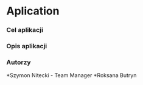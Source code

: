 # Aplication 
### Cel aplikacji
### Opis aplikacji
### Autorzy 
*Szymon Nitecki - Team Manager 
*Roksana Butryn
